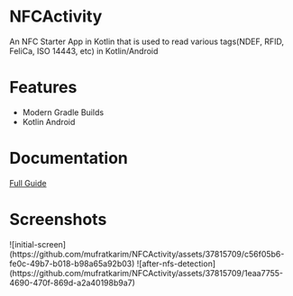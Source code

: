 # NFCActivity
An NFC Starter App in Kotlin that is used to read various tags(NDEF, RFID, FeliCa, ISO 14443, etc) in Kotlin/Android

# Features
- Modern Gradle Builds
- Kotlin Android

# Documentation
[Full Guide](https://developer.android.com/develop/connectivity/nfc/nfc)

# Screenshots
<div style="width:100%; display:flex; justify-content:space-between;">
  ![initial-screen](https://github.com/mufratkarim/NFCActivity/assets/37815709/c56f05b6-fe0c-49b7-b018-b98a65a92b03)
  ![after-nfs-detection](https://github.com/mufratkarim/NFCActivity/assets/37815709/1eaa7755-4690-470f-869d-a2a40198b9a7)
</div>
